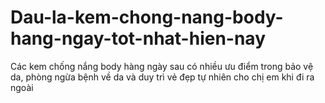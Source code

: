 # Dau-la-kem-chong-nang-body-hang-ngay-tot-nhat-hien-nay
Các kem chống nắng body hàng ngày sau có nhiều ưu điểm trong bảo vệ da, phòng ngừa bệnh về da và duy trì vẻ đẹp tự nhiên cho chị em khi đi ra ngoài
